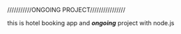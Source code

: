 ///////////ONGOING PROJECT////////////////

this is hotel booking app and ***ongoing*** project with node.js

